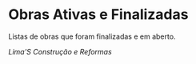 # Obras Ativas e Finalizadas
Listas de obras que foram finalizadas e em aberto.

_Lima'S Construção e Reformas_ 
